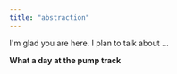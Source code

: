 ```yaml
---
title: "abstraction"
---
```


I'm glad you are here. I plan to talk about ...

__What a day at the pump track__
